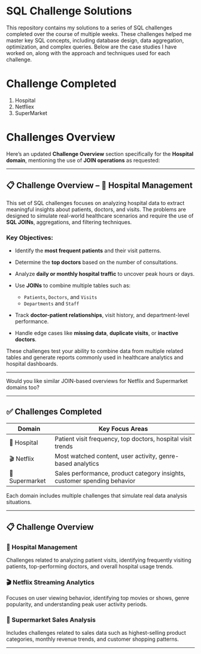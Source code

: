 # SQL Challenge Solutions
This repository contains my solutions to a series of SQL challenges completed over the course of multiple weeks. These challenges helped me master key SQL concepts, including database design, data aggregation, optimization, and complex queries. Below are the case studies I have worked on, along with the approach and techniques used for each challenge.

#  Challenge Completed
  1. Hospital
  2. Netfliex
  3. SuperMarket

# Challenges Overview
Here’s an updated **Challenge Overview** section specifically for the **Hospital domain**, mentioning the use of **JOIN operations** as requested:

---

## 📋 Challenge Overview – 🏥 Hospital Management

This set of SQL challenges focuses on analyzing hospital data to extract meaningful insights about patients, doctors, and visits. The problems are designed to simulate real-world healthcare scenarios and require the use of **SQL JOINs**, aggregations, and filtering techniques.

### Key Objectives:

* Identify the **most frequent patients** and their visit patterns.
* Determine the **top doctors** based on the number of consultations.
* Analyze **daily or monthly hospital traffic** to uncover peak hours or days.
* Use **JOINs** to combine multiple tables such as:

  * `Patients`, `Doctors`, and `Visits`
  * `Departments` and `Staff`
* Track **doctor-patient relationships**, visit history, and department-level performance.
* Handle edge cases like **missing data**, **duplicate visits**, or **inactive doctors**.

These challenges test your ability to combine data from multiple related tables and generate reports commonly used in healthcare analytics and hospital dashboards.

---

Would you like similar JOIN-based overviews for Netflix and Supermarket domains too?



---

## ✅ Challenges Completed

| Domain         | Key Focus Areas                                        |
|----------------|--------------------------------------------------------|
| 🏥 Hospital     | Patient visit frequency, top doctors, hospital visit trends |
| 🎬 Netflix      | Most watched content, user activity, genre-based analytics |
| 🛒 Supermarket  | Sales performance, product category insights, customer spending behavior |

Each domain includes multiple challenges that simulate real data analysis situations.

---

## 📋 Challenge Overview

### 🏥 Hospital Management
Challenges related to analyzing patient visits, identifying frequently visiting patients, top-performing doctors, and overall hospital usage trends.

### 🎬 Netflix Streaming Analytics
Focuses on user viewing behavior, identifying top movies or shows, genre popularity, and understanding peak user activity periods.

### 🛒 Supermarket Sales Analysis
Includes challenges related to sales data such as highest-selling product categories, monthly revenue trends, and customer shopping patterns.

---

